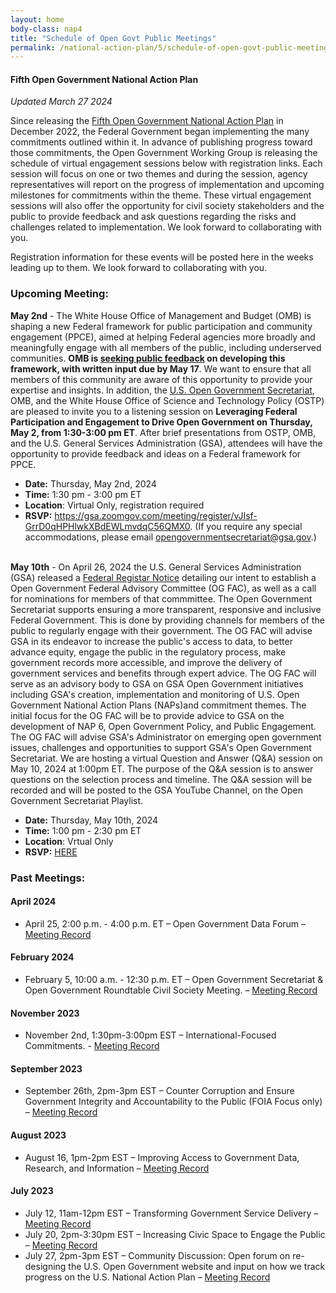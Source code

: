 ```yaml
---
layout: home
body-class: nap4
title: "Schedule of Open Govt Public Meetings"
permalink: /national-action-plan/5/schedule-of-open-govt-public-meetings/
---
```


#### Fifth Open Government National Action Plan
_Updated March 27 2024_


Since releasing the [Fifth Open Government National Action Plan](../) in December 2022, the Federal Government began implementing the many commitments outlined within it. In advance of publishing progress toward those commitments, the Open Government Working Group is releasing the schedule of virtual engagement sessions below with registration links. Each session will focus on one or two themes and during the session, agency representatives will report on the progress of implementation and upcoming milestones for commitments within the theme. These virtual engagement sessions will also offer the opportunity for civil society stakeholders and the public to provide feedback and ask questions regarding the risks and challenges related to implementation. We look forward to collaborating with you.

Registration information for these events will be posted here in the weeks leading up to them. We look forward to collaborating with you.

### Upcoming Meeting:

**May 2nd** - The White House Office of Management and Budget (OMB) is shaping a new Federal framework for public participation and community engagement (PPCE), aimed at helping Federal agencies more broadly and meaningfully engage with all members of the public, including underserved communities. **OMB is <a href="https://www.performance.gov/participation/">seeking public feedback</a> on developing this framework, with written input due by May 17**. We want to ensure that all members of this community are aware of this opportunity to provide your expertise and insights. In addition, the <a href="https://www.gsa.gov/governmentwide-initiatives/open-government-initiative">U.S. Open Government Secretariat</a>, OMB, and the White House Office of Science and Technology Policy (OSTP) are pleased to invite you to a listening session on **Leveraging Federal Participation and Engagement to Drive Open Government on Thursday, May 2, from 1:30-3:00 pm ET**. After brief presentations from OSTP, OMB, and the U.S. General Services Administration (GSA), attendees will have the opportunity to provide feedback and ideas on a Federal framework for PPCE.
* **Date:** Thursday, May 2nd, 2024<br>
* **Time:** 1:30 pm - 3:00 pm ET<br>
* **Location**: Virtual Only, registration required<br>
* **RSVP:**  <a href="https://gsa.zoomgov.com/meeting/register/vJIsf-GrrD0qHPHlwkXBdEWLmvdqC56QMX0">https://gsa.zoomgov.com/meeting/register/vJIsf-GrrD0qHPHlwkXBdEWLmvdqC56QMX0</a>. (If you require any special accommodations, please email <a href="opengovernmentsecretariat@gsa.gov">opengovernmentsecretariat@gsa.gov</a>.)<br><br>


**May 10th** - On April 26, 2024 the U.S. General Services Administration (GSA) released a <a href="https://www.federalregister.gov/documents/2024/04/26/2024-08970/notice-of-intent-to-establish-a-federal-advisory-committee-and-call-for-nominations">Federal Registar Notice</a> detailing our intent to establish a Open Government Federal Advisory Committee (OG FAC), as well as a call for nominations for members of that commmittee. The Open Government Secretariat supports ensuring a more transparent, responsive and inclusive Federal Government. This is done by providing channels for members of the public to regularly engage with their government. The OG FAC will advise GSA in its endeavor to increase the public's access to data, to better advance equity, engage the public in the regulatory process, make government records more accessible, and improve the delivery of government services and benefits through expert advice. The OG FAC will serve as an advisory body to GSA on GSA Open Government initiatives including GSA's creation, implementation and monitoring of U.S. Open Government National Action Plans (NAPs)and commitment themes. The initial focus for the OG FAC will be to provide advice to GSA on the development of NAP 6, Open Government Policy, and Public Engagement. The OG FAC will advise GSA's Administrator on emerging open government issues, challenges and opportunities to support GSA's Open Government Secretariat. We are hosting a virtual Question and Answer (Q&A) session on May 10, 2024 at 1:00pm ET. The purpose of the Q&A session is to answer questions on the selection process and timeline. The Q&A session will be recorded and will be posted to the GSA YouTube Channel, on the Open Government Secretariat Playlist. 
* **Date:** Thursday, May 10th, 2024<br>
* **Time:** 1:00 pm - 2:30 pm ET<br>
* **Location**: Vrtual Only<br>
* **RSVP:** <a href="https://gsa.zoomgov.com/meeting/register/vJIsf-GrrD0qHPHlwkXBdEWLmvdqC56QMX0#/registration">HERE</a><br>


### Past Meetings:

#### April 2024
* April 25, 2:00 p.m. - 4:00 p.m. ET – Open Government Data Forum – [Meeting Record](/meeting/April_25_2025_Open_Government_Data_Forum/)

#### February 2024
* February 5, 10:00 a.m. - 12:30 p.m. ET – Open Government Secretariat & Open Government Roundtable Civil Society Meeting. – [Meeting Record](/meeting/february-2024-public-meeting/)

#### November 2023
* November 2nd, 1:30pm-3:00pm EST – International-Focused Commitments. - [Meeting Record](/meeting/november-2023-public-engagement-international-focused-commitments/)

#### September 2023

* September 26th, 2pm-3pm EST – Counter Corruption and Ensure Government Integrity and Accountability to the Public (FOIA Focus only) – [Meeting Record](/meeting/september-2023-public-engagement-counter-corruption-and-ensure-government-integrity-foia/)

#### August 2023

* August 16, 1pm-2pm EST – Improving Access to Government Data, Research, and Information – [Meeting Record](https://open.usa.gov/meeting/august-2023-public-engagement-improving-access-to-government-data-research-and-information/)

#### July 2023

* July 12, 11am-12pm EST – Transforming Government Service Delivery – [Meeting Record](/meeting/july-2023-public-engagement-transforming-government-service-delivery/)
* July 20, 2pm-3:30pm EST – Increasing Civic Space to Engage the Public – [Meeting Record](/meeting/july-2023-public-engagement-increasing-civic-space-to-engage-the-public/)
* July 27, 2pm-3pm EST – Community Discussion: Open forum on re-designing the U.S. Open Government website and input on how we track progress on the U.S. National Action Plan – [Meeting Record](https://open.usa.gov/meeting/july-2023-open-forum-us-open-government-website-to-track-progress-on-the-us-national-action-plan/)
